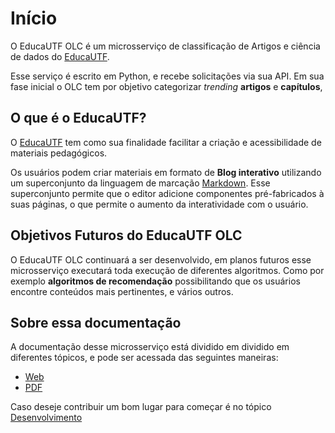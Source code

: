 # Início

O EducaUTF OLC é um microsserviço de classificação de Artigos e ciência de dados do [EducaUTF](https://educautf.td.utfpr.edu.br/).

Esse serviço é escrito em Python, e recebe solicitações via sua API. Em sua fase inicial o OLC tem por objetivo categorizar *trending* **artigos** e **capítulos**, 

## O que é o EducaUTF?

O [EducaUTF](https://educautf.td.utfpr.edu.br/) tem como sua finalidade facilitar a criação e acessibilidade de materiais pedagógicos. 

Os usuários podem criar materiais em formato de **Blog interativo** utilizando um superconjunto da linguagem de marcação [Markdown](https://www.markdownguide.org/). Esse superconjunto permite que o editor adicione componentes pré-fabricados à suas páginas, o que permite o aumento da interatividade com o usuário.

## Objetivos Futuros do EducaUTF OLC

O EducaUTF OLC continuará a ser desenvolvido, em planos futuros esse microsserviço executará toda execução de diferentes algoritmos. Como por exemplo **algoritmos de recomendação** possibilitando que os usuários encontre conteúdos mais pertinentes, e vários outros.

## Sobre essa documentação

A documentação desse microsserviço está dividido em dividido em diferentes tópicos, e pode ser acessada das seguintes maneiras:
* [Web](https://zrafaf.github.io/educa-utf-olc)
* [PDF](https://github.com/ZrafaF/educa-utf-olc/blob/gh-pages/pdf/document.pdf)


Caso deseje contribuir um bom lugar para começar é no tópico [Desenvolvimento](./desenvolvimento/index.md)

